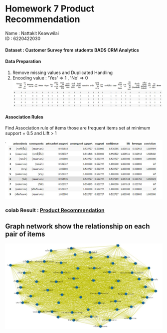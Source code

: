 #   Homework 7 Product Recommendation

Name : Nattakit Keawwilai        
ID : 6220422030
#### Dataset : Customer Survey from students BADS CRM Analytics 

#### Data Preparation 
1. Remove missing values and Duplicated Handling 
2. Encoding value : 'Yes' => 1  , 'No' => 0 
![Screenshot](Dataprep.JPG)

#### Association Rules 

Find Association rule of items those are frequent items set at minimum support = 0.5 and Lift > 1

![Screenshot](associate.JPG)

### colab Result : [Product Recommendation](https://github.com/NKSnack/BADS-7105/blob/main/Homework%2007/Product_Recommendation.ipynb)

## Graph network show the relationship on each pair of items
![Screenshot](Network.JPG)
